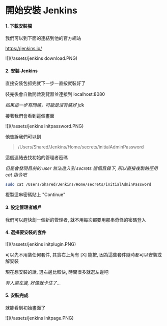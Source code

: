 開始安裝 Jenkins
====

#### 1. 下載安裝檔
    
我們可以到下面的連結到他的官方網站

https://jenkins.io/
    
![](/assets/jenkins download.PNG)

#### 2. 安裝 Jenkins
    
直接安裝包抓完就下一步一直按就裝好了

裝完後會自動開啟瀏覽器並連接到 localhost:8080

_如果這一步有問題，可能是沒有裝好 jdk_

接著我們會看到這個畫面
    
![](/assets/jenkins initpassword.PNG)
    
他告訴我們可以到
    
> /Users/Shared/Jenkins/Home/secrets/initialAdminPassword
    
這個連結去找初始的管理者密碼

_但是會發現目前的 user 無法進入到 secrets 這個目錄下, 所以直接複製路徑用 cat 指令吧_

```bash
sudo cat /Users/Shared/Jenkins/Home/secrets/initialAdminPassword
```

複製這串密碼貼上 "Continue"

#### 3. 設定管理者帳戶

我們可以趕快創一個新的管理者, 就不用每次都要用那串奇怪的密碼登入

#### 4. 選擇要安裝的套件

![](/assets/jenkins initplugin.PNG)

可以先不用裝任何套件, 其實右上角有 [X] 能按, 因為這些套件隨時都可以安裝或解安裝
  
現在想安裝的話, 選右邊比較快, 時間很多就選左邊吧

_有人選左邊, 好像就卡住了..._

#### 5. 安裝完成

就能看到初始畫面了

![](/assets/jenkins initpage.PNG)

